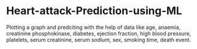 # Heart-attack-Prediction-using-ML
Plotting a graph and predciting with the help of data like age, anaemia, creatinine phosphokinase, diabetes, ejection fraction, high blood pressure, platelets, serum creatinine, serum sodium,	sex, smoking time, death event.
